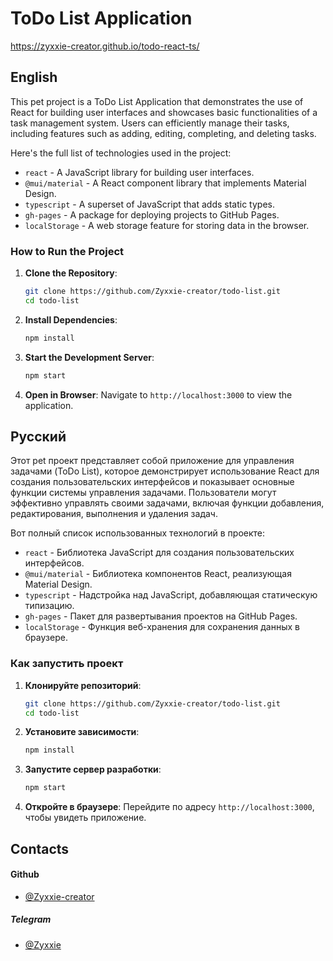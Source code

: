 # ToDo List Application
https://zyxxie-creator.github.io/todo-react-ts/
## English

This pet project is a ToDo List Application that demonstrates the use of React for building user interfaces and showcases basic functionalities of a task management system. Users can efficiently manage their tasks, including features such as adding, editing, completing, and deleting tasks.

Here's the full list of technologies used in the project:

- `react` - A JavaScript library for building user interfaces.
- `@mui/material` - A React component library that implements Material Design.
- `typescript` - A superset of JavaScript that adds static types.
- `gh-pages` - A package for deploying projects to GitHub Pages.
- `localStorage` - A web storage feature for storing data in the browser.

### How to Run the Project

1. **Clone the Repository**:
   ```bash
   git clone https://github.com/Zyxxie-creator/todo-list.git
   cd todo-list
   ```

2. **Install Dependencies**:
   ```bash
   npm install
   ```

3. **Start the Development Server**:
   ```bash
   npm start
   ```

4. **Open in Browser**:
   Navigate to `http://localhost:3000` to view the application.

## Русский

Этот pet проект представляет собой приложение для управления задачами (ToDo List), которое демонстрирует использование React для создания пользовательских интерфейсов и показывает основные функции системы управления задачами. Пользователи могут эффективно управлять своими задачами, включая функции добавления, редактирования, выполнения и удаления задач.

Вот полный список использованных технологий в проекте:

- `react` - Библиотека JavaScript для создания пользовательских интерфейсов.
- `@mui/material` - Библиотека компонентов React, реализующая Material Design.
- `typescript` - Надстройка над JavaScript, добавляющая статическую типизацию.
- `gh-pages` - Пакет для развертывания проектов на GitHub Pages.
- `localStorage` - Функция веб-хранения для сохранения данных в браузере.

### Как запустить проект

1. **Клонируйте репозиторий**:
   ```bash
   git clone https://github.com/Zyxxie-creator/todo-list.git
   cd todo-list
   ```

2. **Установите зависимости**:
   ```bash
   npm install
   ```

3. **Запустите сервер разработки**:
   ```bash
   npm start
   ```

4. **Откройте в браузере**:
   Перейдите по адресу `http://localhost:3000`, чтобы увидеть приложение.

## Contacts
#### **Github**
- [@Zyxxie-creator](https://github.com/Zyxxie-creator)
##### **Telegram**
-  [@Zyxxie](https://t.me/Zyxxie)
